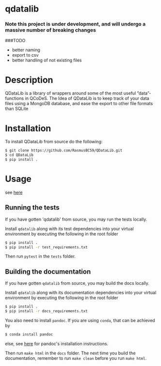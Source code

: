 # qdatalib 
### Note this project is under development, and will undergo a massive number of breaking changes 
###TODO

- better naming
- export to csv
- better handling of not existing files 
# Description

QDataLib is a library of wrappers around some of the most useful ”data”-functions in QCoDeS. The Idea of QDataLib is to keep track of your data files using a MongoDB database, and ease the export to other file formats than SQLite

# Installation
To install QDataLib from source do the following:
```bash
$ git clone https://github.com/RasmusBC59/QDataLib.git
$ cd QDataLib
$ pip install .
```
# Usage
 see [here](https://rasmusbc59.github.io/QDataLib/)
## Running the tests

If you have gotten 'qdatalib' from source, you may run the tests locally.

Install `qdatalib` along with its test dependencies into your virtual environment by executing the following in the root folder

```bash
$ pip install .
$ pip install -r test_requirements.txt
```

Then run `pytest` in the `tests` folder.

## Building the documentation

If you have gotten `qdatalib` from source, you may build the docs locally.

Install `qdatalib` along with its documentation dependencies into your virtual environment by executing the following in the root folder

```bash
$ pip install .
$ pip install -r docs_requirements.txt
```

You also need to install `pandoc`. If you are using `conda`, that can be achieved by

```bash
$ conda install pandoc
```
else, see [here](https://pandoc.org/installing.html) for pandoc's installation instructions.

Then run `make html` in the `docs` folder. The next time you build the documentation, remember to run `make clean` before you run `make html`.
